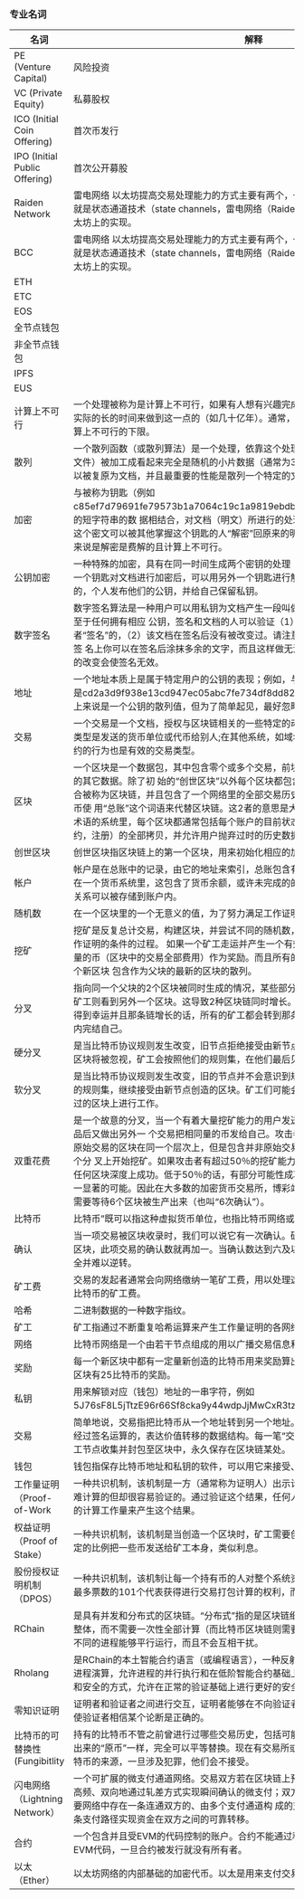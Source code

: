 ### 专业名词

|名词|解释|
|---|---|
|PE (Venture Capital)| 风险投资 |
|VC (Private Equity)| 私募股权 |
|ICO (Initial Coin Offering) | 首次币发行 |
|IPO (Initial Public Offering) | 首次公开募股 |
|Raiden Network| 雷电网络 以太坊提高交易处理能力的方式主要有两个，一个是分片技术（shard），另一个就是状态通道技术（state channels，雷电网络（Raiden Network）是状态通道技术在以太坊上的实现。 |
|BCC| 雷电网络  以太坊提高交易处理能力的方式主要有两个，一个是分片技术（shard），另一个就是状态通道技术（state channels，雷电网络（Raiden Network）是状态通道技术在以太坊上的实现。| |
|ETH| |
|ETC| |
|EOS| |
|全节点钱包| |
|非全节点钱包 |
|IPFS | |
|EUS | |
|计算上不可行 |一个处理被称为是计算上不可行，如果有人想有兴趣完成一个处理但是需要采取一种不切实际的长的时间来做到这一点的（如几十亿年）。通常，2的80次方的计算步骤被认为是计算上不可行的下限。 |
|散列 |一个散列函数（或散列算法）是一个处理，依靠这个处理，一个文档（比如一个数据块或文件）被加工成看起来完全是随机的小片数据（通常为32个字节），从中没有意义的数据可以被复原为文档，并且最重要的性能是散列一个特定的文档的结果总是一样的。 |
|加密 |与被称为钥匙（例如 c85ef7d79691fe79573b1a7064c19c1a9819ebdbd1faaab1a8ec92344438aaf4）的短字符串的数 据相结合，对文档（明文）所进行的处理。加密会产生一个输出（密文），这个密文可以被其他掌握这个钥匙的人“解密”回原来的明文，但是对于没有掌握钥匙的 人来说是解密是费解的且计算上不可行。 |
|公钥加密 |一种特殊的加密，具有在同一时间生成两个密钥的处理（通常称为私钥和公钥），使得利用一个钥匙对文档进行加密后，可以用另外一个钥匙进行解密。一般地，正如其名字所建议的，个人发布他们的公钥，并给自己保留私钥。 |
|数字签名 | 数字签名算法是一种用户可以用私钥为文档产生一段叫做签名的短字符串数据的处理，以至于任何拥有相应 公钥，签名和文档的人可以验证（1）该文件是由特定的私钥的拥有者“签名”的，（2）该文档在签名后没有被改变过。请注意，这不同于传统的签名，在传统签 名上你可以在签名后涂抹多余的文字，而且这样做无法被分辨;在数字签名后任何对文档的改变会使签名无效。|
|地址 | 一个地址本质上是属于特定用户的公钥的表现；例如，与上面给出的私钥的相关联的地址是cd2a3d9f938e13cd947ec05abc7fe734df8dd826。注意，在实际中，地址从技术上来说是一个公钥的散列值，但为了简单起见，最好忽略这种区别。|
|交易 | 一个交易是一个文档，授权与区块链相关的一些特定的动作。在一种货币里，主要的交易类型是发送的货币单位或代币给别人;在其他系统，如域名注册，作出和完成报价和订立合约的行为也是有效的交易类型。|
|区块 | 一个区块是一个数据包，其中包含零个或多个交易，前块（“父块”）的散列值，以及可选的其它数据。除了初 始的“创世区块”以外每个区块都包含它父块的散列值，区块的全部集合被称为区块链，并且包含了一个网络里的全部交易历史。注意有些基于区块链的加密货币使 用“总账”这个词语来代替区块链。这2者的意思是大致相同的，虽然在使用“总账”这个术语的系统里，每个区块都通常包括每个账户的目前状态（比如货币余 额，部分履行的合约，注册）的全部拷贝，并允许用户抛弃过时的历史数据。|
|创世区块 | 创世区块指区块链上的第一个区块，用来初始化相应的加密货币。 |
|帐户 | 帐户是在总账中的记录，由它的地址来索引，总账包含有关该帐户的状态的完整的数据。在一个货币系统里，这包含了货币余额，或许未完成的的交易订单;在其它情况下更复杂的关系可以被存储到账户内。 |
|随机数 | 在一个区块里的一个无意义的值，为了努力满足工作证明的条件来进行调整。 |
|挖矿 |挖矿是反复总计交易，构建区块，并尝试不同的随机数，直到找到一个随机数可以符合工作证明的条件的过程。 如果一个矿工走运并产生一个有效的区块的话，会被授予的一定数量的币（区块中的交易全部费用）作为奖励。而且所有的矿工开始尝试创建新的区块，这个新区块 包含作为父块的最新的区块的散列。 |
|分叉| 指向同一个父块的2个区块被同时生成的情况，某些部分的矿工看到其中一个区块，其他的矿工则看到另外一个区块。这导致2种区块链同时增长。通常来说，随着在一个链上的矿工得到幸运并且那条链增长的话，所有的矿工都会转到那条链上，数学上分几乎会在4个区块内完结自己。|
|硬分叉 | 是当比特币协议规则发生改变，旧节点拒绝接受由新节点创造的区块的情况。违反规则的区块将被忽视，矿工会按照他们的规则集，在他们最后见证的区块之后创建区块。|
|软分叉 | 是当比特币协议规则发生改变，旧的节点并不会意识到规则是不同的，它们将遵循改变后的规则集，继续接受由新节点创造的区块。矿工们可能会在他们完全没有理解，或者验证过的区块上进行工作。|
|双重花费| 是一个故意的分叉，当一个有着大量挖矿能力的用户发送一个交易来购买产品，在收到产品后又做出另外一 个交易把相同量的币发给自己。攻击者创造一个区块，这个区块和包含原始交易的区块在同一个层次上，但是包含并非原始交易而是第二个交易，并且开始在这个分 叉上开始挖矿。如果攻击者有超过50％的挖矿能力的话，双重花费最终可以在保证在任何区块深度上成功。低于50％的话，有部分可能性成功。但是它经常在深 度2-5上有唯一显著的可能。因此在大多数的加密货币交易所，博彩站点还有金融服务在接受支付之前需要等待6个区块被生产出来（也叫“6次确认”）。|
|比特币| 比特币”既可以指这种虚拟货币单位，也指比特币网络或者网络节点使用的比特币软件。 |
|确认 |当一项交易被区块收录时，我们可以说它有一次确认。矿工们在此区块之后每再产生一个区块，此项交易的确认数就再加一。当确认数达到六及以上时，通常认为这笔交易比较安全并难以逆转。 |
|矿工费 |交易的发起者通常会向网络缴纳一笔矿工费，用以处理这笔交易。大多数的交易需要0.5毫比特币的矿工费。 |
|哈希 |二进制数据的一种数字指纹。 |
|矿工 | 矿工指通过不断重复哈希运算来产生工作量证明的各网络节点。|
|网络| 比特币网络是一个由若干节点组成的用以广播交易信息和数据区块的P2P网络。 |
|奖励 |每一个新区块中都有一定量新创造的比特币用来奖励算出工作量证明的矿工。现阶段每一区块有25比特币的奖励。 |
|私钥| 用来解锁对应（钱包）地址的一串字符，例如5J76sF8L5jTtzE96r66Sf8cka9y44wdpJjMwCxR3tzLh3ibVPxh。|
|交易|简单地说，交易指把比特币从一个地址转到另一个地址。更准确地说，一笔“交易”指一个经过签名运算的，表达价值转移的数据结构。每一笔“交易”都经过比特币网络传输，由矿工节点收集并封包至区块中，永久保存在区块链某处。 |
|钱包|钱包指保存比特币地址和私钥的软件，可以用它来接受、发送、储存你的比特币。 |
|工作量证明（Proof-of-Work | 一种共识机制，该机制是一方（通常称为证明人）出示计算结果，这个结果众所周知是很难计算的但却很容易验证的。通过验证这个结果，任何人都能够确认证明人执行了一定量的计算工作量来产生这个结果。|
|权益证明（Proof of Stake） | 一种共识机制，该机制是当创造一个区块时，矿工需要创建一个“币权”交易，交易会按设定的比例把一些币发送给矿工本身，类似利息。|
|股份授权证明机制（DPOS） | 一种共识机制，该机制让每一个持有币的人对整个系统资源当代表的人进行投票，而获得最多票数的101个代表获得进行交易打包计算的权利，而系统给予对应的奖励。|
|RChain | 是具有并发和分布式的区块链。“分布式”指的是区块链细分成组合件，它连成一个统一的整体，而不需要一次性全部计算（而比特币区块链则需要）。“并发”的意思是，这个分支使不同的进程能够平行运行，而且不会互相干扰。|
|Rholang |是RChain的本土智能合约语言（或编程语言），一种反射性的、高阶过程编程语言，基于进程演算，允许进程的并行执行和在低阶智能合约基础上组合高阶智能合约，以一种高效和安全的方式，允许在正常的验证基础上进行更好的安全性测试和模拟 |
|零知识证明 | 证明者和验证者之间进行交互，证明者能够在不向验证者提供任何有用的信息的情况下，使验证者相信某个论断是正确的。|
|比特币的可替换性(Fungibitlity |持有的比特币不管之前曾进行过哪些交易历史，包括可能涉及过毒品交易等，这都与刚挖出来的“原币”一样，完全可以平等替换。现在有交易所或其他服务公司会追踪用户账户比特币的来源，一旦涉及犯罪，他们会不接受。 |
|闪电网络（Lightning Network） |一个可扩展的微支付通道网络。交易双方若在区块链上预先设有支付通道，就可以多次、高频、双向地通过轧差方式实现瞬间确认的微支付；双方若无直接的点对点支付通道，只要网络中存在一条连通双方的、由多个支付通道构 成的支付路径，闪电网络也可以利用这条支付路径实现资金在双方之间的可靠转移。 |
|合约 |一个包含并且受EVM的代码控制的账户。合约不能通过私钥直接进行控制，除非被编译成EVM代码，一旦合约被发行就没有所有者。 |
|以太（Ether） |以太坊网络的内部基础的加密代币。以太是用来支付交易和以太坊交易的计算费用。|

